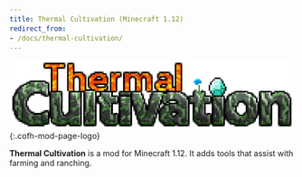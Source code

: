 ```yaml
---
title: Thermal Cultivation (Minecraft 1.12)
redirect_from:
- /docs/thermal-cultivation/
---
```


![Thermal Cultivation logo](/assets/images/modlogos/thermal-cultivation.png){:.cofh-mod-page-logo}


**Thermal Cultivation** is a mod for Minecraft 1.12. It adds tools that assist
with farming and ranching.
